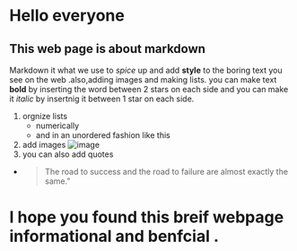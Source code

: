 # Hello everyone 
## This web page is about markdown
 Markdown it what we use to *spice* up and add **style** to the boring text you see on the web .also,adding images and making lists.
you can make text **bold** by inserting the word between 2 stars on each side
and you can make it *italic* by insertnig it between 1 star on each side.
1. orgnize lists 
   -  numerically 
   -  and in an unordered fashion like this 
1. add images ![image](https://c.pxhere.com/photos/af/15/background_code_coder_communication_computer_concept_css_css3-912807.jpg!d)
1. you can also add quotes
  - >The road to success and the road to failure are almost exactly the same."
  
# I hope you found this breif webpage informational and benfcial .

